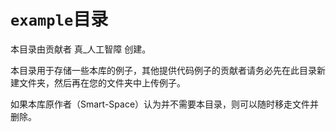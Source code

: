 # `example`目录

本目录由贡献者 真_人工智障 创建。

本目录用于存储一些本库的例子，其他提供代码例子的贡献者请务必先在此目录新建文件夹，然后再在您的文件夹中上传例子。

如果本库原作者（Smart-Space）认为并不需要本目录，则可以随时移走文件并删除。
